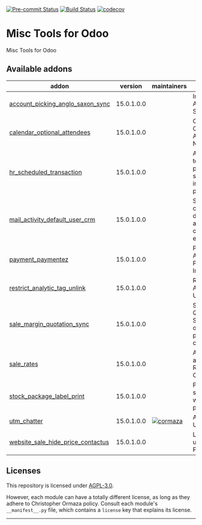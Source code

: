 
<!-- /!\ Non OCA Context : Set here the badge of your runbot / runboat instance. -->
[![Pre-commit Status](https://github.com/cormaza/odoo-addons/actions/workflows/pre-commit.yml/badge.svg?branch=15.0)](https://github.com/cormaza/odoo-addons/actions/workflows/pre-commit.yml?query=branch%3A15.0)
[![Build Status](https://github.com/cormaza/odoo-addons/actions/workflows/test.yml/badge.svg?branch=15.0)](https://github.com/cormaza/odoo-addons/actions/workflows/test.yml?query=branch%3A15.0)
[![codecov](https://codecov.io/gh/cormaza/odoo-addons/branch/15.0/graph/badge.svg)](https://codecov.io/gh/cormaza/odoo-addons)
<!-- /!\ Non OCA Context : Set here the badge of your translation instance. -->

<!-- /!\ do not modify above this line -->

# Misc Tools for Odoo

Misc Tools for Odoo

<!-- /!\ do not modify below this line -->

<!-- prettier-ignore-start -->

[//]: # (addons)

Available addons
----------------
addon | version | maintainers | summary
--- | --- | --- | ---
[account_picking_anglo_saxon_sync](account_picking_anglo_saxon_sync/) | 15.0.1.0.0 |  | Invoice Picking Anglo Saxon Sync
[calendar_optional_attendees](calendar_optional_attendees/) | 15.0.1.0.0 |  | Optional Creation of Attendees and Notification
[hr_scheduled_transaction](hr_scheduled_transaction/) | 15.0.1.0.0 |  | Add Structure to add possibility to schedule inputs on payroll
[mail_activity_default_user_crm](mail_activity_default_user_crm/) | 15.0.1.0.0 |  | Set commercial as default user on activities and calendar events
[payment_paymentez](payment_paymentez/) | 15.0.1.0.0 |  | Payment Acquirer: Paymentez Implementation
[restrict_analytic_tag_unlink](restrict_analytic_tag_unlink/) | 15.0.1.0.0 |  | Restrict Analytic Tag Unlink
[sale_margin_quotation_sync](sale_margin_quotation_sync/) | 15.0.1.0.0 |  | Sale Margin Quotation Sync, get cost of next layer price on fifo cases
[sale_rates](sale_rates/) | 15.0.1.0.0 |  | Add Invoiced and Shipped Rates on Sales Orders.
[stock_package_label_print](stock_package_label_print/) | 15.0.1.0.0 |  | Print label for stock picking with package(s)
[utm_chatter](utm_chatter/) | 15.0.1.0.0 | [![cormaza](https://github.com/cormaza.png?size=30px)](https://github.com/cormaza) | Add Chatter to UTM Objects
[website_sale_hide_price_contactus](website_sale_hide_price_contactus/) | 15.0.1.0.0 |  | Link to Contact us on Hide Price

[//]: # (end addons)

<!-- prettier-ignore-end -->

## Licenses

This repository is licensed under [AGPL-3.0](LICENSE).

However, each module can have a totally different license, as long as they adhere to Christopher Ormaza
policy. Consult each module's `__manifest__.py` file, which contains a `license` key
that explains its license.

----
<!-- /!\ Non OCA Context : Set here the full description of your organization. -->
